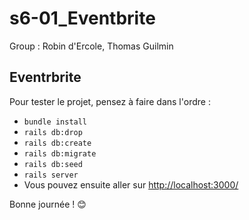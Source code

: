 # s6-01_Eventbrite

Group : Robin d'Ercole, Thomas Guilmin

## Eventrbrite

Pour tester le projet, pensez à faire dans l'ordre :
* `bundle install`
* `rails db:drop`
* `rails db:create`
* `rails db:migrate`
* `rails db:seed`
* `rails server`
* Vous pouvez ensuite aller sur [http://localhost:3000/](http://localhost:3000/)

Bonne journée ! 😊
